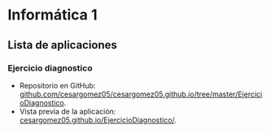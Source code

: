 # Informática 1

## Lista de aplicaciones

### Ejercicio diagnostico
+ Repositorio en GitHub: [github.com/cesargomez05/cesargomez05.github.io/tree/master/EjercicioDiagnostico](https://github.com/cesargomez05/cesargomez05.github.io/tree/master/EjercicioDiagnostico).
+ Vista previa de la aplicación: [cesargomez05.github.io/EjercicioDiagnostico/](https://cesargomez05.github.io/EjercicioDiagnostico/).
